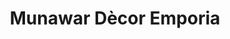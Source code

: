 ---
title: "Munawar Dècor Emporia"
url: /karachi/munawar-decor-emporia/
shop: interior decoration
---